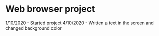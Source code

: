 # Web browser project

1/10/2020 - Started project
4/10/2020 - Written a text in the screen and changed background color

